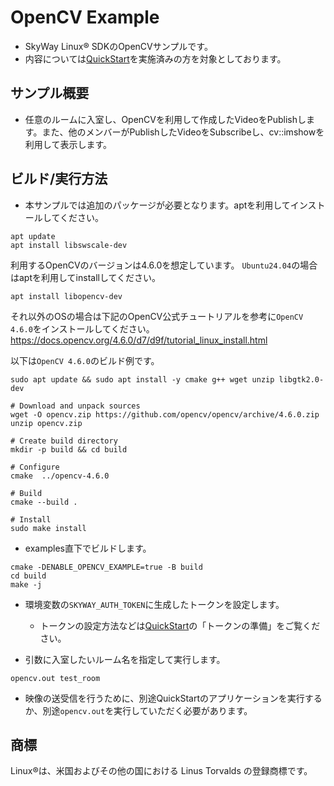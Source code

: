 # OpenCV Example
- SkyWay Linux®︎ SDKのOpenCVサンプルです。
- 内容については[QuickStart](https://skyway.ntt.com/ja/docs/user-guide/linux-sdk/quickstart/)を実施済みの方を対象としております。

## サンプル概要
- 任意のルームに入室し、OpenCVを利用して作成したVideoをPublishします。また、他のメンバーがPublishしたVideoをSubscribeし、cv::imshowを利用して表示します。

## ビルド/実行方法
- 本サンプルでは追加のパッケージが必要となります。aptを利用してインストールしてください。
```
apt update 
apt install libswscale-dev 
```
利用するOpenCVのバージョンは4.6.0を想定しています。
`Ubuntu24.04`の場合はaptを利用してinstallしてください。
```
apt install libopencv-dev 
```
それ以外のOSの場合は下記のOpenCV公式チュートリアルを参考に`OpenCV 4.6.0`をインストールしてください。
https://docs.opencv.org/4.6.0/d7/d9f/tutorial_linux_install.html

以下は`OpenCV 4.6.0`のビルド例です。
```
sudo apt update && sudo apt install -y cmake g++ wget unzip libgtk2.0-dev
 
# Download and unpack sources
wget -O opencv.zip https://github.com/opencv/opencv/archive/4.6.0.zip
unzip opencv.zip
 
# Create build directory
mkdir -p build && cd build
 
# Configure
cmake  ../opencv-4.6.0
 
# Build
cmake --build .

# Install
sudo make install
```

- examples直下でビルドします。
```
cmake -DENABLE_OPENCV_EXAMPLE=true -B build
cd build
make -j
```

- 環境変数の`SKYWAY_AUTH_TOKEN`に生成したトークンを設定します。
    - トークンの設定方法などは[QuickStart](https://skyway.ntt.com/ja/docs/user-guide/linux-sdk/quickstart/)の「トークンの準備」をご覧ください。

- 引数に入室したいルーム名を指定して実行します。
```
opencv.out test_room
```

- 映像の送受信を行うために、別途QuickStartのアプリケーションを実行するか、別途`opencv.out`を実行していただく必要があります。

## 商標
Linux®︎は、米国およびその他の国における Linus Torvalds の登録商標です。
